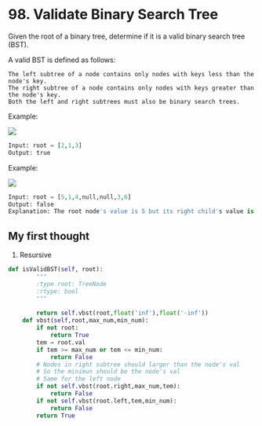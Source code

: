 # 98. Validate Binary Search Tree

Given the root of a binary tree, determine if it is a valid binary search tree (BST).

A valid BST is defined as follows:

    The left subtree of a node contains only nodes with keys less than the node's key.
    The right subtree of a node contains only nodes with keys greater than the node's key.
    Both the left and right subtrees must also be binary search trees.



Example:

![](https://assets.leetcode.com/uploads/2020/12/01/tree1.jpg)

```python
Input: root = [2,1,3]
Output: true
```

Example:

![](https://assets.leetcode.com/uploads/2020/12/01/tree2.jpg)

```python
Input: root = [5,1,4,null,null,3,6]
Output: false
Explanation: The root node's value is 5 but its right child's value is 4.
```

## My first thought
1. Resursive
```python
def isValidBST(self, root):
        """
        :type root: TreeNode
        :rtype: bool
        """
        
        return self.vbst(root,float('inf'),float('-inf'))
    def vbst(self,root,max_num,min_num):
        if not root:
            return True
        tem = root.val
        if tem >= max_num or tem <= min_num:
            return False
        # Nodes in right subtree should larger than the node's val
        # So the minimun should be the node's val
        # Same for the left node
        if not self.vbst(root.right,max_num,tem):
            return False
        if not self.vbst(root.left,tem,min_num):
            return False
        return True

```